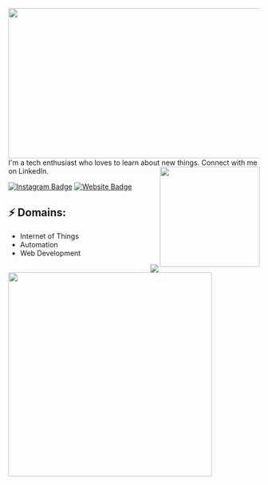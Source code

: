 <!-- ![Header image](https://i.ibb.co/HY3CNCb/image.png) -->
<img align='center' src='https://i.ibb.co/jfDBZw7/rsz-60851104b6280.png' width='1400' height='300'>
<!-- You can create your own header images using Canva, it has a lot of templates. If you do, use the following link https://www.canva.com/join/celeriac-tread-jellyfish -->
I'm a tech enthusiast who loves to learn about new things. Connect with me on LinkedIn.

<img align='right' src='https://i.pinimg.com/originals/e5/93/ab/e593ab0589d5f1b389e4dfbcce2bce20.gif' width='200"'>

[![Instagram Badge](https://img.shields.io/badge/-zeldin.me-e4405f?style=flat-square&logo=Instagram&logoColor=white&link=https://www.instagram.com/zeldin.me/)](https://www.instagram.com/roshanjayraj/)
[![Website Badge](https://img.shields.io/badge/-ijel.me-e34f26?style=flat-square&logo=HTML5&logoColor=white&link=https://ijel.me/)](https://ijel.me/)
## ⚡ Domains:
- Internet of Things
- Automation
- Web Development

<img align='right' src='https://github-readme-stats.vercel.app/api/top-langs/?username=zelsaddr&layout=compact&theme=tokyonight'>
<img align='left' src='https://github-readme-stats.vercel.app/api?username=zelsaddr&layout=compact&theme=tokyonight' width='408'>
